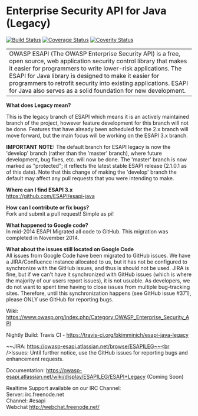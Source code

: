 Enterprise Security API for Java (Legacy)
=================

[![Build Status](https://travis-ci.org/bkimminich/esapi-java-legacy.svg?branch=master)](https://travis-ci.org/bkimminich/esapi-java-legacy)
[![Coverage Status](https://coveralls.io/repos/github/bkimminich/esapi-java-legacy/badge.svg?branch=develop)](https://coveralls.io/github/bkimminich/esapi-java-legacy?branch=develop)
[![Coverity Status](https://scan.coverity.com/projects/8517/badge.svg)](https://scan.coverity.com/projects/bkimminich-esapi-java-legacy)

<table border=0>
<tr>
<td>
OWASP ESAPI (The OWASP Enterprise Security API) is a free, open source, web application security control library that makes it easier for programmers to write lower-risk applications. The ESAPI for Java library is designed to make it easier for programmers to retrofit security into existing applications. ESAPI for Java also serves as a solid foundation for new development.
</td>
</tr>
</table>

<b>What does Legacy mean?</b><br/>
<p>This is the legacy branch of ESAPI which means it is an actively maintained branch of the project, however feature development for this branch will not be done. Features that have already been scheduled for the 2.x branch will move forward, but the main focus will be working on the ESAPI 3.x branch.

<b>IMPORTANT NOTE:</b>
The default branch for ESAPI legacy is now the 'develop' branch (rather than the 'master' branch), where future development, bug fixes, etc. will now be done. The 'master' branch is now marked as "protected"; it reflects the latest stable ESAPI release (2.1.0.1 as of this date). Note that this change of making the 'develop' branch the default may affect any pull requests that you were intending to make.

<b>Where can I find ESAPI 3.x</b><br/>
https://github.com/ESAPI/esapi-java

<b>How can I contribute or fix bugs?</b><br/>
Fork and submit a pull request! Simple as pi!

<b>What happened to Google code?</b><br/>
In mid-2014 ESAPI Migrated all code to GitHub. This migration was completed in November 2014.

<b>What about the issues still located on Google Code</b><br/>
All issues from Google Code have been migrated to GitHub issues. We have a JIRA/Confluence instance allocated to us, but it has not be configured to synchronize with the GitHub issues, and thus is should not be used. JIRA is fine, but if we can't have it synchronized with GitHub issues (which is where the majority of our users report issues), it is not usuable. As developers, we do not want to spent time having to close issues from multiple bug-tracking sites. Therefore, until this synchronization happens (see GitHub issue #371), please ONLY use GitHub for reporting bugs.

Wiki: https://www.owasp.org/index.php/Category:OWASP_Enterprise_Security_API

Nightly Build: Travis CI - https://travis-ci.org/bkimminich/esapi-java-legacy

~~JIRA: https://owasp-esapi.atlassian.net/browse/ESAPILEG~~<br />Issues: Until further notice, use the GitHub issues for reporting bugs and enhancement requests.


Documentation: https://owasp-esapi.atlassian.net/wiki/display/ESAPILEG/ESAPI+Legacy (Coming Soon)

Realtime Support available on our IRC Channel:<br/>
Server: irc.freenode.net<br/>
Channel: #esapi<br/>
Webchat http://webchat.freenode.net/

